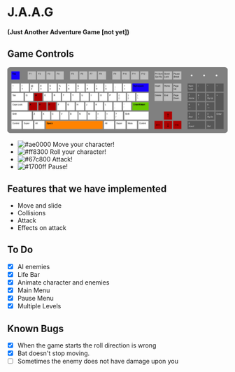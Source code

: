 # J.A.A.G 
#### (Just Another Adventure Game [not yet])

## Game Controls

![Keyboard](READMEimg/Keyboard.png)

- ![#ae0000](https://placehold.it/12/ae0000?text=+) Move your character!
- ![#ff8300](https://placehold.it/12/ff8300?text=+) Roll your character!
- ![#67c800](https://placehold.it/12/67c800?text=+) Attack!
- ![#1700ff](https://placehold.it/12/1700ff?text=+) Pause!

## Features that we have implemented
- Move and slide
- Collisions
- Attack
- Effects on attack

## To Do 
- [X] AI enemies
- [X] Life Bar
- [X] Animate character and enemies
- [X] Main Menu
- [X] Pause Menu
- [X] Multiple Levels

## Known Bugs

- [X] When the game starts the roll direction is wrong
- [X] Bat doesn't stop moving.
- [ ] Sometimes the enemy does not have damage upon you
